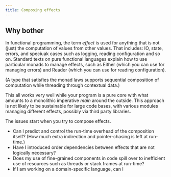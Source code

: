 ```yaml
---
title: Composing effects
---
```


## Why bother

In functional programming, the term *effect* is used for anything that is not (just) the computation of values from other values. That includes: IO, state, errors, and speciuak cases such as logging, reading configuration and so on. Standard texts on pure functional languages explain how to use particular monads to manage effects, such as Either (which you can use for managing errors) and Reader (which you can use for reading configuration).

(A type that satisfies the monad laws supports sequential composition of computation while threading through contextual data.)

This all works very well while your program is a pure core with what amounts to a monolithic imperative *main* around the outside. This approach is not likely to be sustainable for large code bases, with various modules managing different effects, possibly via third party libraries.

The issues start when you try to compose effects.

- Can I predict and control the run-time overhead of the composition itself? (How much extra indirection and pointer-chasing is left at run-time.)
- Have I introduced order dependencies between effects that are not logically necessary?
- Does my use of fine-grained components in code spill over to inefficient use of resources such as threads or stack frames at run-time?
- If I am working on a domain-specific language, can I
